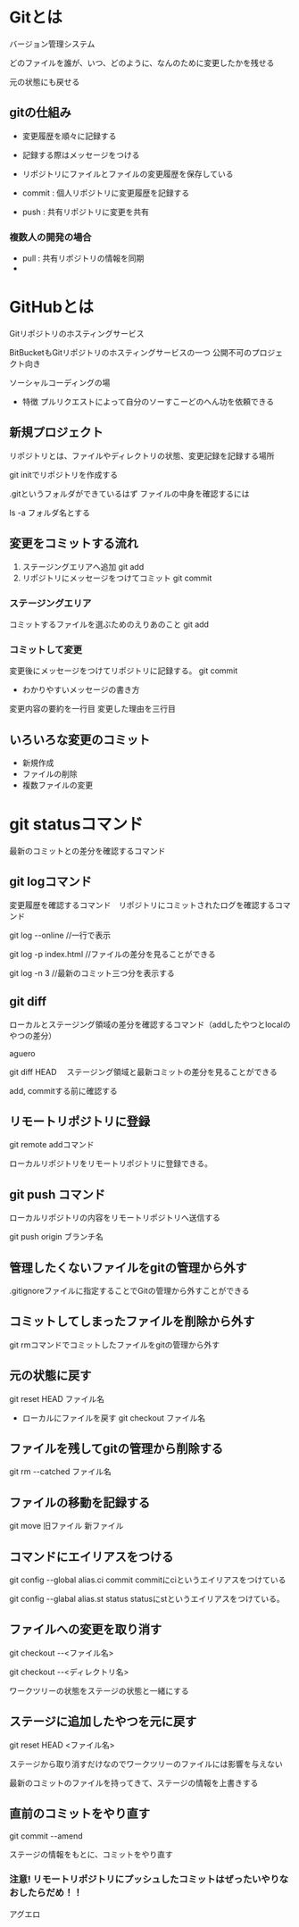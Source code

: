 # Gitとは
バージョン管理システム

どのファイルを誰が、いつ、どのように、なんのために変更したかを残せる

元の状態にも戻せる

## gitの仕組み
* 変更履歴を順々に記録する
* 記録する際はメッセージをつける

* リポジトリにファイルとファイルの変更履歴を保存している
* commit : 個人リポジトリに変更履歴を記録する
* push : 共有リポジトリに変更を共有

### 複数人の開発の場合
* pull : 共有リポジトリの情報を同期
* 

# GitHubとは
Gitリポジトリのホスティングサービス

BitBucketもGitリポジトリのホスティングサービスの一つ
公開不可のプロジェクト向き

ソーシャルコーディングの場

* 特徴
プルリクエストによって自分のソーすこーどのへん功を依頼できる

## 新規プロジェクト
リポジトリとは、ファイルやディレクトリの状態、変更記録を記録する場所

git initでリポジトリを作成する

.gitというフォルダができているはず
ファイルの中身を確認するには

ls -a フォルダ名とする

## 変更をコミットする流れ
1. ステージングエリアへ追加 git add
2. リポジトリにメッセージをつけてコミット git commit

### ステージングエリア
コミットするファイルを選ぶためのえりあのこと git add

### コミットして変更
変更後にメッセージをつけてリポジトリに記録する。
 git commit

* わかりやすいメッセージの書き方

変更内容の要約を一行目
変更した理由を三行目

## いろいろな変更のコミット
* 新規作成
* ファイルの削除
* 複数ファイルの変更

# git statusコマンド
最新のコミットとの差分を確認するコマンド

## git logコマンド
変更履歴を確認するコマンド　リポジトリにコミットされたログを確認するコマンド

git log --online //一行で表示

git log -p index.html //ファイルの差分を見ることができる

git log -n 3 //最新のコミット三つ分を表示する

## git diff
ローカルとステージング領域の差分を確認するコマンド（addしたやつとlocalのやつの差分）

aguero

git diff HEAD 　ステージング領域と最新コミットの差分を見ることができる

add, commitする前に確認する

## リモートリポジトリに登録
git remote addコマンド

ローカルリポジトリをリモートリポジトリに登録できる。

## git push コマンド
ローカルリポジトリの内容をリモートリポジトリへ送信する

git push origin ブランチ名

## 管理したくないファイルをgitの管理から外す

.gitignoreファイルに指定することでGitの管理から外すことができる

## コミットしてしまったファイルを削除から外す
git rmコマンドでコミットしたファイルをgitの管理から外す

## 元の状態に戻す
git reset HEAD ファイル名

* ローカルにファイルを戻す
    git checkout ファイル名

## ファイルを残してgitの管理から削除する
git rm --catched ファイル名


## ファイルの移動を記録する
git move 旧ファイル 新ファイル


## コマンドにエイリアスをつける
git config --global alias.ci commit  commitにciというエイリアスをつけている

git config --glabal alias.st status statusにstというエイリアスをつけている。

## ファイルへの変更を取り消す
git checkout --<ファイル名>

git checkout --<ディレクトリ名>

ワークツリーの状態をステージの状態と一緒にする

## ステージに追加したやつを元に戻す
git reset HEAD <ファイル名>

ステージから取り消すだけなのでワークツリーのファイルには影響を与えない

最新のコミットのファイルを持ってきて、ステージの情報を上書きする

## 直前のコミットをやり直す
git commit --amend

ステージの情報をもとに、コミットをやり直す

### 注意! リモートリポジトリにプッシュしたコミットはぜったいやりなおしたらだめ！！

アグエロ
